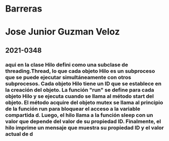 # Barreras

# Jose Junior Guzman Veloz 
## 2021-0348


### aqui en la clase Hilo defini como una subclase de threading.Thread, lo que cada objeto Hilo es un subproceso que se puede ejecutar simultáneamente con otros subprocesos. Cada objeto Hilo tiene un ID que se establece en la creación del objeto. La función "run" se define para cada objeto Hilo y se ejecuta cuando se llama al método start del objeto. El método acquire del objeto mutex se llama al principio de la función run para bloquear el acceso a la variable compartida d. Luego, el hilo llama a la función sleep con un valor que depende del valor de su propiedad ID. Finalmente, el hilo imprime un mensaje que muestra su propiedad ID y el valor actual de d 

 
